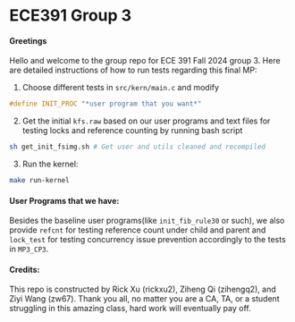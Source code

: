 # ECE391 Group 3

#### Greetings

Hello and welcome to the group repo for ECE 391 Fall 2024 group 3. Here are detailed instructions of how to run tests regarding this final MP:



1. Choose different tests in `src/kern/main.c` and modify 

```c
#define INIT_PROC "*user program that you want*"
```

2. Get the initial `kfs.raw` based on our user programs and text files for testing locks and reference counting by running bash script

```bash
sh get_init_fsimg.sh # Get user and utils cleaned and recompiled
```

3. Run the kernel:

```bash
make run-kernel
```



#### User Programs that we have:

Besides the baseline user programs(like `init_fib_rule30` or such), we also provide `refcnt` for testing reference count under child and parent and `lock_test` for testing concurrency issue prevention accordingly to the tests in `MP3_CP3`.

#### Credits:

This repo is constructed by Rick Xu (rickxu2), Ziheng Qi (zihengq2), and Ziyi Wang (zw67). Thank you all, no matter you are a CA, TA, or a student struggling in this amazing class, hard work will eventually pay off.